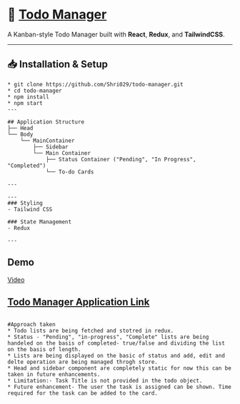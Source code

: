 # 🚀 **[Todo Manager](https://Shri029.github.io/todo-manager)**

A Kanban-style Todo Manager built with **React**, **Redux**, and **TailwindCSS**.

---

## 📥 Installation & Setup

```
* git clone https://github.com/Shri029/todo-manager.git
* cd todo-manager  
* npm install  
* npm start  
---

## Application Structure
├── Head
└── Body
    └── MainContainer
        ├── Sidebar
        └── Main Container
            ├── Status Container ("Pending", "In Progress", "Completed")
            └── To-do Cards

---

---
### Styling
- Tailwind CSS

### State Management
- Redux

---
```

## Demo 
[Video](https://github.com/user-attachments/assets/56d28bae-e2c3-4bdc-9758-57dd799147e2)

[Todo Manager Application Link](https://Shri029.github.io/todo-manager)
---
```

#Approach taken
* Todo lists are being fetched and stotred in redux.
* Status - "Pending", "in-progress", "Complete" lists are being handeled on the basis of completed- true/false and dividing the list on the basis of length.
* Lists are being displayed on the basic of status and add, edit and delte operation are being managed throgh store.
* Head and sidebar component are completely static for now this can be taken in future enhancements.
* Limitation:- Task Title is not provided in the todo object.
* Future enhancement- The user the task is assigned can be shown. Time required for the task can be added to the card. 

